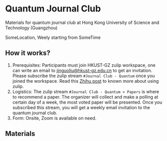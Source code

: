 # Quantum Journal Club
Materials for quantum journal club at Hong Kong University of Science and Technology (Guangzhou)

SomeLocation, Weely starting from SomeTime

## How it works?
1. Prerequisites: Participants must join HKUST-GZ zulip workspace, one can write an email to  [jinguoliu@hkust-gz.edu.cn](mailto:jinguoliu@hkust-gz.edu.cn) to get an invitation. Please subscribe the zulip stream `#Journal Club - Quantum` once you joined the workspace. Read this [Zhihu post](https://zhuanlan.zhihu.com/p/627137818) to known more about using zulip.
2. Logistics: The zulip stream `#Journal Club - Quantum > Papers` is where to recommend a paper. The organizer will collect and make a polling at certain day of a week, the most voted paper will be presented. Once you subscribed this stream, you will get a weekly email invitation to the quantum journal club.
3. Form: Onsite, Zoom is available on need.

## Materials
